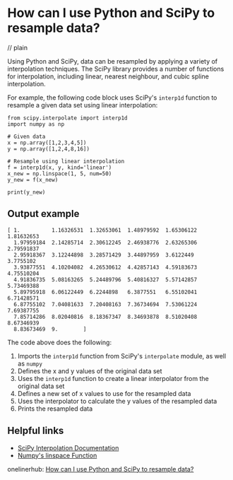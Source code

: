 # How can I use Python and SciPy to resample data?
// plain

Using Python and SciPy, data can be resampled by applying a variety of interpolation techniques. The SciPy library provides a number of functions for interpolation, including linear, nearest neighbour, and cubic spline interpolation.

For example, the following code block uses SciPy's `interp1d` function to resample a given data set using linear interpolation:

```
from scipy.interpolate import interp1d
import numpy as np

# Given data
x = np.array([1,2,3,4,5])
y = np.array([1,2,4,8,16])

# Resample using linear interpolation
f = interp1d(x, y, kind='linear')
x_new = np.linspace(1, 5, num=50)
y_new = f(x_new)

print(y_new)
```

## Output example

```
[ 1.          1.16326531  1.32653061  1.48979592  1.65306122  1.81632653
  1.97959184  2.14285714  2.30612245  2.46938776  2.63265306  2.79591837
  2.95918367  3.12244898  3.28571429  3.44897959  3.6122449   3.7755102
  3.93877551  4.10204082  4.26530612  4.42857143  4.59183673  4.75510204
  4.91836735  5.08163265  5.24489796  5.40816327  5.57142857  5.73469388
  5.89795918  6.06122449  6.2244898   6.3877551   6.55102041  6.71428571
  6.87755102  7.04081633  7.20408163  7.36734694  7.53061224  7.69387755
  7.85714286  8.02040816  8.18367347  8.34693878  8.51020408  8.67346939
  8.83673469  9.        ]
```

The code above does the following:

1. Imports the `interp1d` function from SciPy's `interpolate` module, as well as `numpy`
2. Defines the x and y values of the original data set
3. Uses the `interp1d` function to create a linear interpolator from the original data set
4. Defines a new set of x values to use for the resampled data
5. Uses the interpolator to calculate the y values of the resampled data
6. Prints the resampled data

## Helpful links
- [SciPy Interpolation Documentation](https://docs.scipy.org/doc/scipy/reference/interpolate.html)
- [Numpy's linspace Function](https://docs.scipy.org/doc/numpy/reference/generated/numpy.linspace.html)

onelinerhub: [How can I use Python and SciPy to resample data?](https://onelinerhub.com/python-scipy/how-can-i-use-python-and-scipy-to-resample-data)